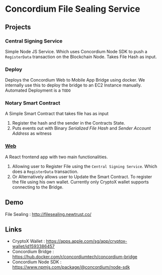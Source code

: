 # Concordium File Sealing Service

## Projects

### Central Signing Service
Simple Node JS Service. Which uses Concordium Node SDK to push a `RegisterData` transaction on the Blockchain Node. 
Takes File Hash as input. 

### Deploy
Deploys the Concordium Web to Mobile App Bridge using docker. We internally use this to deploy the bridge to an EC2 Instance manually. Automated Deployment is a `TODO`

### Notary Smart Contract
A Simple Smart Contract that takes file has as input
1. Register the hash and the sender in the Contracts State.
2. Puts events out with Binary *Serialized File Hash* and *Sender Account Address* as witness

### [Web](./web/README.md)
A React frontend app with two main functionalities. 
1. Allowing user to Register File using the `Central Signing Service`. Which does a `RegisterData` transaction. 
2. Or Alternatively allows user to Update the Smart Contract. To register the file using his own wallet. Currently only CryptoX wallet supports connecting to the Bridge. 

## Demo
File Sealing : http://filesealing.newtrust.co/

## Links

* CryptoX Wallet : https://apps.apple.com/sg/app/cryptox-wallet/id1593386457
* Concordium Bridge : https://hub.docker.com/r/concordiumtech/concordium-bridge
* Concordium Node SDK : https://www.npmjs.com/package/@concordium/node-sdk